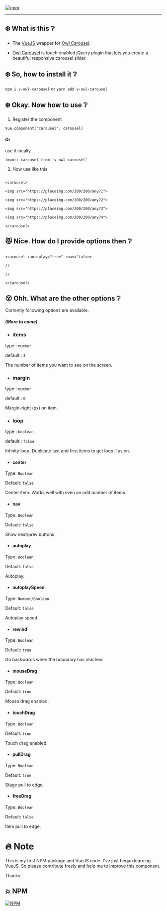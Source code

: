 
[![npm](https://img.shields.io/npm/dt/v-owl-carousel.svg)](https://www.npmjs.com/package/v-owl-carousel)

  ---

## :snowflake: What is this :grey_question:





- The [VueJS](https://vuejs.org/) wrapper for [Owl Carousel](https://owlcarousel2.github.io/OwlCarousel2/).





- [Owl Carousel](https://owlcarousel2.github.io/OwlCarousel2/) is touch enabled jQuery plugin that lets you create a beautiful responsive carousel slider.






## :snowflake: So, how to install it :grey_question:





`npm i v-owl-carousel` or `yarn add v-owl-carousel`



## :snowflake: Okay. Now how to use :grey_question:





1. Register the component





`Vue.component('carousel', carousel)`





#### Or





use it locally





`import carousel from 'v-owl-carousel'`





2. Now use like this





```

<carousel>

<img src="https://placeimg.com/200/200/any?1">

<img src="https://placeimg.com/200/200/any?2">

<img src="https://placeimg.com/200/200/any?3">

<img src="https://placeimg.com/200/200/any?4">

</carousel>

```





## :heart_eyes_cat: Nice. How do I provide options then :grey_question:



```

<carousel :autoplay="true" :nav="false>

//

//

</carousel>

```



## :dizzy_face: Ohh. What are the other options :grey_question:





Currently following options are available.



##### *(More to come)*





- ### items





type : `number`




default : `3`




The number of items you want to see on the screen.





- ### margin





type : `number`




default : `0`




Margin-right (px) on item.





- ### loop





type : `boolean`




default : `false`




Infinity loop. Duplicate last and first items to get loop illusion.





- #### center





Type: `Boolean`




Default: `false`





Center item. Works well with even an odd number of items.





- #### nav





Type: `Boolean`




Default: `false`




Show next/prev buttons.





- #### autoplay





Type: `Boolean`




Default: `false`




Autoplay.





- #### autoplaySpeed





Type: `Number/Boolean`




Default: `false`




Autoplay speed.





- #### rewind





Type: `Boolean`




Default: `true`




Go backwards when the boundary has reached.




- #### mouseDrag




Type: `Boolean`




Default: `true`




Mouse drag enabled.




- #### touchDrag




Type: `Boolean`




Default: `true`




Touch drag enabled.




- #### pullDrag




Type: `Boolean`




Default: `true`





Stage pull to edge.




- #### freeDrag




Type: `Boolean`




Default: `false`




Item pull to edge.





# :fire: Note





This is my first NPM package and VueJS code. I've just began learning VueJS. So please contribute freely and help me to improve this component.





Thanks.





## :collision: NPM





[![NPM](https://nodei.co/npm/v-owl-carousel.png)](https://www.npmjs.com/package/v-owl-carousel)